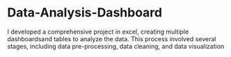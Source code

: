 # Data-Analysis-Dashboard
I developed a comprehensive project in excel, creating multiple dashboardsand tables to analyze the data. This process involved several stages, including data pre-processing, data cleaning, and data visualization
